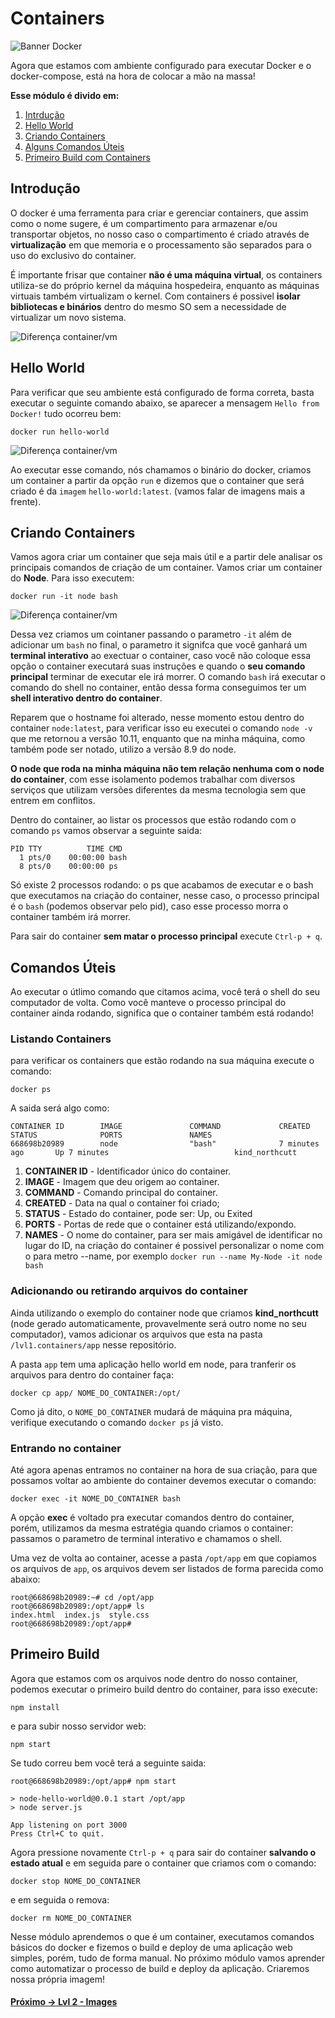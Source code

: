 # Containers

![Banner Docker](../assets/docker-banner-1.jpg)

Agora que estamos com ambiente configurado para executar Docker e o docker-compose, está na hora de colocar a mão na massa!


**Esse módulo é divido em:**

1. [Intrdução](#introdução)
2. [Hello World](#hello-world)
3. [Criando Containers](#criando-containers)
4. [Alguns Comandos Úteis](#comandos-Úteis)
5. [Primeiro Build com Containers](#Primeiro-Build)

## Introdução

O docker é uma ferramenta para criar e gerenciar containers, que assim como o nome sugere, é um compartimento para armazenar e/ou transportar objetos, no nosso caso o compartimento é criado através de **virtualização** em que memoria e o processamento são separados para o uso do exclusivo do container.

É importante frisar que container **não é uma máquina virtual**, os containers utiliza-se do próprio kernel da máquina hospedeira, enquanto as máquinas virtuais também virtualizam o kernel. Com containers é possivel **isolar bibliotecas e binários** dentro do mesmo SO sem a necessidade de virtualizar um novo sistema.

![Diferença container/vm](https://cdn-images-1.medium.com/max/1200/1*9WTam0ymAdSTrfbr7aV6oQ.png)

## Hello World

Para verificar que seu ambiente está configurado de forma correta, basta executar o seguinte comando abaixo, se aparecer a mensagem `Hello from Docker!` tudo ocorreu bem:

```
docker run hello-world
```
![Diferença container/vm](../assets/git-hello.gif)

Ao executar esse comando, nós chamamos o binário do docker, criamos um container a partir da opção ``run`` e dizemos que o container que será criado é da `imagem` ``hello-world:latest``. (vamos falar de imagens mais a frente).

## Criando Containers

Vamos agora criar um container que seja mais útil e a partir dele analisar os principais comandos de criação de um container. Vamos criar um container do **Node**. Para isso executem:

```
docker run -it node bash
```

![Diferença container/vm](../assets/docker-run-node.gif)

Dessa vez criamos um cointaner passando o parametro ``-it`` além de adicionar um ``bash`` no final, o parametro it signifca que você ganhará um **terminal interativo** ao exectuar o container, caso você não coloque essa opção o container executará suas instruções e quando o **seu comando principal** terminar de executar ele irá morrer. O comando ``bash`` irá executar o comando do shell no container, então dessa forma conseguimos ter um **shell interativo dentro do container**.

Reparem que o hostname foi alterado, nesse momento estou dentro do container ``node:latest``, para verificar isso eu executei o comando ``node -v`` que me retornou a versão 10.11, enquanto que na minha máquina, como também pode ser notado, utilizo a versão 8.9 do node.

**O node que roda na minha máquina não tem relação nenhuma com o node do container**, com esse isolamento podemos trabalhar com diversos serviços que utilizam versões diferentes da mesma tecnologia sem que entrem em conflitos.

Dentro do container, ao listar os processos que estão rodando com o comando ``ps`` vamos observar a seguinte saida:

```
PID TTY          TIME CMD
  1 pts/0    00:00:00 bash
  8 pts/0    00:00:00 ps

```

Só existe 2 processos rodando: o ps que acabamos de executar e o bash que executamos na criação do container, nesse caso, o processo principal é o ``bash`` (podemos observar pelo pid), caso esse processo morra o container também irá morrer.

Para sair do container  **sem matar o processo principal** execute ``Ctrl-p + q``.

## Comandos Úteis

Ao executar o útlimo comando que citamos acima, você terá o shell do seu computador de volta. Como você manteve o processo principal do container ainda rodando, significa que o container também está rodando!

### Listando Containers
para verificar os containers que estão rodando na sua máquina execute o comando:

```
docker ps
```

A saida será algo como:

```
CONTAINER ID        IMAGE               COMMAND             CREATED             STATUS              PORTS               NAMES
668698b20989        node                "bash"              7 minutes ago       Up 7 minutes                            kind_northcutt
```

1. **CONTAINER ID** - Identificador único do container.
2. **IMAGE** - Imagem que deu origem ao container.
3. **COMMAND** - Comando principal do container.
4. **CREATED** - Data na qual o container foi criado;
5. **STATUS** - Estado do container, pode ser: Up, ou Exited
6. **PORTS** - Portas de rede que o container está utilizando/expondo.
7. **NAMES** - O nome do container, para ser mais amigável de identificar no lugar do ID, na criação do container é possivel personalizar o nome com o para metro --name, por exemplo ``docker run --name My-Node -it node bash``

### Adicionando ou retirando arquivos do container

Ainda utilizando o exemplo do container node que criamos **kind_northcutt** (node gerado automaticamente, provavelmente será outro nome no seu computador), vamos adicionar os arquivos que esta na pasta ``/lvl1.containers/app`` nesse repositório.

A pasta ``app`` tem uma aplicação hello world em node, para tranferir os arquivos para dentro do container faça:

```
docker cp app/ NOME_DO_CONTAINER:/opt/
```

Como já dito, o `NOME_DO_CONTAINER` mudará de máquina pra máquina, verifique executando o comando ``docker ps`` já visto.

### Entrando no container

Até agora apenas entramos no container na hora de sua criação, para que possamos voltar ao ambiente do container devemos executar o comando:

```
docker exec -it NOME_DO_CONTAINER bash
```

A opção **exec** é voltado pra executar comandos dentro do container, porém, utilizamos da mesma estratégia quando criamos o container: passamos o parametro de terminal interativo e chamamos o shell.

Uma vez de volta ao container, acesse a pasta ``/opt/app`` em que copiamos os arquivos de `app`, os arquivos devem ser listados de forma parecida como abaixo:

```
root@668698b20989:~# cd /opt/app
root@668698b20989:/opt/app# ls
index.html  index.js  style.css
root@668698b20989:/opt/app#
```

## Primeiro Build

Agora que estamos com os arquivos node dentro do nosso container, podemos executar o primeiro build dentro do container, para isso execute:

```
npm install
```

e para subir nosso servidor web:

```
npm start
```

Se tudo correu bem você terá a seguinte saida:

```
root@668698b20989:/opt/app# npm start

> node-hello-world@0.0.1 start /opt/app
> node server.js

App listening on port 3000
Press Ctrl+C to quit.
```

Agora pressione novamente ``Ctrl-p + q`` para sair do container **salvando o estado atual** e em seguida pare o container que criamos com o comando:

```
docker stop NOME_DO_CONTAINER
```

e em seguida o remova:

```
docker rm NOME_DO_CONTAINER
```

Nesse módulo aprendemos o que é um container, executamos comandos básicos do docker e fizemos o build e deploy de uma aplicação web simples, porém, tudo de forma manual. No próximo módulo vamos aprender como automatizar o processo de build e deploy da aplicação. Criaremos nossa própria imagem!

#### [Próximo -> Lvl 2 - Images](http://github.com/victorhundo/docker-ceres/tree/master/lvl.2.images)
